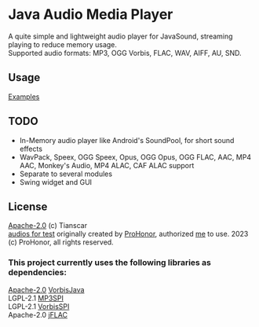 # Java Audio Media Player
A quite simple and lightweight audio player for JavaSound, streaming playing to reduce memory usage.  
Supported audio formats: MP3, OGG Vorbis, FLAC, WAV, AIFF, AU, SND.

## Usage
[Examples](/src/test/java/com/tianscar/jamplayer/test/)

## TODO
- In-Memory audio player like Android's SoundPool, for short sound effects
- WavPack, Speex, OGG Speex, Opus, OGG Opus, OGG FLAC, AAC, MP4 AAC, Monkey's Audio, MP4 ALAC, CAF ALAC support
- Separate to several modules
- Swing widget and GUI

## License
[Apache-2.0](/LICENSE) (c) Tianscar  
[audios for test](/src/test/resources) originally created by [ProHonor](https://github.com/Aislandz), authorized [me](https://github.com/Tianscar) to use. 2023 (c) ProHonor, all rights reserved.

### This project currently uses the following libraries as dependencies:
[Apache-2.0](https://github.com/Gagravarr/VorbisJava/blob/master/LICENSE.txt) [VorbisJava](https://github.com/Gagravarr/VorbisJava)  
LGPL-2.1 [MP3SPI](https://mvnrepository.com/artifact/com.googlecode.soundlibs/mp3spi/1.9.5.4)  
LGPL-2.1 [VorbisSPI](https://mvnrepository.com/artifact/com.googlecode.soundlibs/vorbisspi/1.0.3.3)  
Apache-2.0 [jFLAC](https://jflac.sourceforge.net)